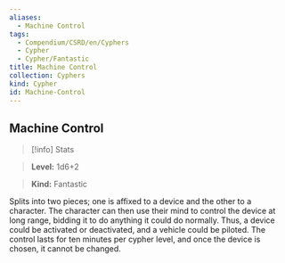 ```yaml
---
aliases:
  - Machine Control
tags:
  - Compendium/CSRD/en/Cyphers
  - Cypher
  - Cypher/Fantastic
title: Machine Control
collection: Cyphers
kind: Cypher
id: Machine-Control
---
```

## Machine Control    
>[!info] Stats    
> **Level:** 1d6+2    
> **Kind:** Fantastic  
    
Splits into two pieces; one is affixed to a device and the other to a character. The character can then use their mind to control the device at long range, bidding it to do anything it could do normally. Thus, a device could be activated or deactivated, and a vehicle could be piloted. The control lasts for ten minutes per cypher level, and once the device is chosen, it cannot be changed.
